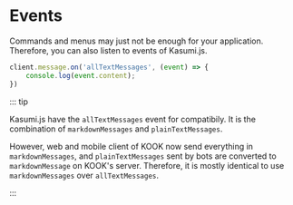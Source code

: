 # Events

Commands and menus may just not be enough for your application. Therefore, you can also listen to events of Kasumi.js.

```typescript
client.message.on('allTextMessages', (event) => {
    console.log(event.content);
})
```

::: tip

Kasumi.js have the `allTextMessages` event for compatibily. It is the combination of `markdownMessages` and `plainTextMessages`.

However, web and mobile client of KOOK now send everything in `markdownMessages`, and `plainTextMessages` sent by bots are converted to `markdownMessage` on KOOK's server. Therefore, it is mostly identical to use `markdownMessages` over `allTextMessages`.

:::